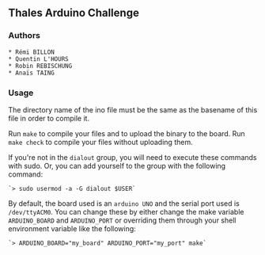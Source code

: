 ## Thales Arduino Challenge

### Authors
    * Rémi BILLON
    * Quentin L'HOURS
    * Robin REBISCHUNG
    * Anaïs TAING

### Usage

The directory name of the ino file must be the same as the basename of this file
in order to compile it.

Run `make` to compile your files and to upload the binary to the board.
Run `make check` to compile your files without uploading them.

If you're not in the `dialout` group, you will need to execute these commands
with sudo. Or, you can add yourself to the group with the following command:

    `> sudo usermod -a -G dialout $USER`

By default, the board used is an `arduino UNO` and the serial port used is
`/dev/ttyACM0`.
You can change these by either change the make variable `ARDUINO_BOARD` and
`ARDUINO_PORT` or overriding them through your shell environment variable like
the following:

    `> ARDUINO_BOARD="my_board" ARDUINO_PORT="my_port" make`
